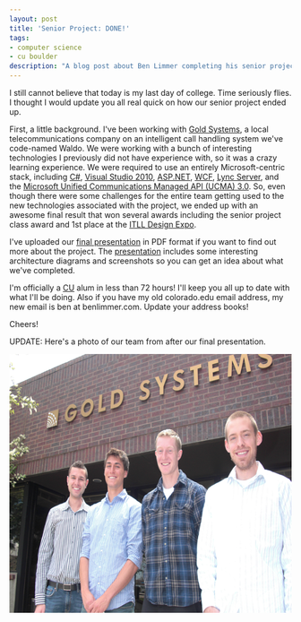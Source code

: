```yaml
---
layout: post
title: 'Senior Project: DONE!'
tags:
- computer science
- cu boulder
description: "A blog post about Ben Limmer completing his senior project at CU Boulder, done in conjunction with Gold Systems in Boulder, Colorado, USA."
---
```

I still cannot believe that today is my last day of college. Time seriously flies. I thought I would update you all real quick on how our senior project ended up. 

First, a little background. I've been working with [Gold Systems](http://www.goldsys.com), a local telecommunications company on an intelligent call handling system we've code-named Waldo. We were working with a bunch of interesting technologies I previously did not have experience with, so it was a crazy learning experience. We were required to use an entirely Microsoft-centric stack, including [C&#35;](http://en.wikipedia.org/wiki/C_Sharp_(programming_language)), [Visual Studio 2010](http://www.microsoft.com/visualstudio/en-us/products/2010-editions), [ASP.NET](http://www.asp.net/), [WCF](http://msdn.microsoft.com/en-us/netframework/aa663324), [Lync Server](http://www.microsoft.com/communicationsserver/), and the [Microsoft Unified Communications Managed API (UCMA) 3.0](http://msdn.microsoft.com/en-us/library/gg421023.aspx). So, even though there were some challenges for the entire team getting used to the new technologies associated with the project, we ended up with an awesome final result that won several awards including the senior project class award and 1st place at the [ITLL Design Expo](http://itll.colorado.edu/index.php/design_expo).

I've uploaded our [final presentation](/assets/attachments/2011/04/FinalDemo.pdf) in PDF format if you want to find out more about the project. The [presentation](/assets/attachments/2011/04/FinalDemo.pdf) includes some interesting architecture diagrams and screenshots so you can get an idea about what we've completed.

I'm officially a [CU](http://www.colorado.edu) alum in less than 72 hours! I'll keep you all up to date with what I'll be doing. Also if you have my old colorado.edu email address, my new email is ben at benlimmer.com. Update your address books!

Cheers!

UPDATE: Here's a photo of our team from after our final presentation.

<div class="center"><img src="/assets/images/posts/2011/04/WaldoFinalPicture.png" width="616" height="462" alt="Final Group Picture" /></div>